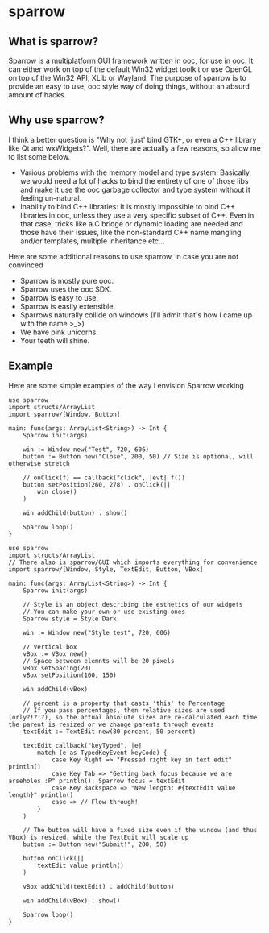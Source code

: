 sparrow
=======

What is sparrow?
----------------

Sparrow is a multiplatform GUI framework written in ooc, for use in ooc.
It can either work on top of the default Win32 widget toolkit or use OpenGL on top of the Win32 API, XLib or Wayland.
The purpose of sparrow is to provide an easy to use, ooc style way of doing things, without an absurd amount of hacks.

Why use sparrow?
----------------

I think a better question is "Why not 'just' bind GTK+, or even a C++ library like Qt and wxWidgets?".
Well, there are actually a few reasons, so allow me to list some below.

- Various problems with the memory model and type system: Basically, we would need a lot of hacks to bind the entirety of one of those libs and make it use the ooc garbage collector and type system without it feeling un-natural.
- Inability to bind C++ libraries: It is mostly impossible to bind C++ libraries in ooc, unless they use a very specific subset of C++. Even in that case, tricks like a C bridge or dynamic loading are needed and those have their issues, like the non-standard C++ name mangling and/or templates, multiple inheritance etc...

Here are some additional reasons to use sparrow, in case you are not convinced

- Sparrow is mostly pure ooc.
- Sparrow uses the ooc SDK.
- Sparrow is easy to use.
- Sparrow is easily extensible.
- Sparrows naturally collide on windows (I'll admit that's how I came up with the name >_>)
- We have pink unicorns.
- Your teeth will shine.

Example
-------

Here are some simple examples of the way I envision Sparrow working

```ooc
use sparrow
import structs/ArrayList
import sparrow/[Window, Button]

main: func(args: ArrayList<String>) -> Int {
	Sparrow init(args)

	win := Window new("Test", 720, 606)
	button := Button new("Close", 200, 50) // Size is optional, will otherwise stretch

	// onClick(f) == callback("click", |evt| f())
	button setPosition(260, 278) . onClick(||
		win close()
	)

	win addChild(button) . show()

	Sparrow loop()
}
```

```ooc
use sparrow
import structs/ArrayList
// There also is sparrow/GUI which imports everything for convenience
import sparrow/[Window, Style, TextEdit, Button, VBox]

main: func(args: ArrayList<String>) -> Int {
	Sparrow init(args)

	// Style is an object describing the esthetics of our widgets
	// You can make your own or use existing ones
	Sparrow style = Style Dark

	win := Window new("Style test", 720, 606)

	// Vertical box
	vBox := VBox new()
	// Space between elemnts will be 20 pixels
	vBox setSpacing(20)
	vBox setPosition(100, 150)

	win addChild(vBox)

	// percent is a property that casts 'this' to Percentage
	// If you pass percentages, then relative sizes are used (orly?!?!?), so the actual absolute sizes are re-calculated each time the parent is resized or we change parents through events
	textEdit := TextEdit new(80 percent, 50 percent)

	textEdit callback("keyTyped", |e|
		match (e as TypedKeyEvent keyCode) {
			case Key Right => "Pressed right key in text edit" println()
			case Key Tab => "Getting back focus because we are arseholes :P" println(); Sparrow focus = textEdit
			case Key Backspace => "New length: #{textEdit value length}" println()
			case => // Flow through!
		}
	)

	// The button will have a fixed size even if the window (and thus VBox) is resized, while the TextEdit will scale up
	button := Button new("Submit!", 200, 50)

	button onClick(||
		textEdit value println()
	)

	vBox addChild(textEdit) . addChild(button)

	win addChild(vBox) . show()

	Sparrow loop()
}
```